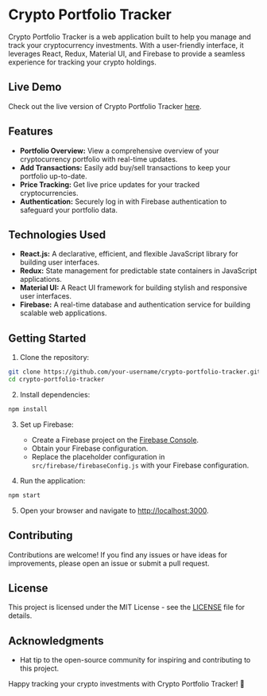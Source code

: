 # Crypto Portfolio Tracker

Crypto Portfolio Tracker is a web application built to help you manage and track your cryptocurrency investments. With a user-friendly interface, it leverages React, Redux, Material UI, and Firebase to provide a seamless experience for tracking your crypto holdings.

## Live Demo

Check out the live version of Crypto Portfolio Tracker [here](https://your-live-website-link.com).

## Features

- **Portfolio Overview:** View a comprehensive overview of your cryptocurrency portfolio with real-time updates.
- **Add Transactions:** Easily add buy/sell transactions to keep your portfolio up-to-date.
- **Price Tracking:** Get live price updates for your tracked cryptocurrencies.
- **Authentication:** Securely log in with Firebase authentication to safeguard your portfolio data.

## Technologies Used

- **React.js:** A declarative, efficient, and flexible JavaScript library for building user interfaces.
- **Redux:** State management for predictable state containers in JavaScript applications.
- **Material UI:** A React UI framework for building stylish and responsive user interfaces.
- **Firebase:** A real-time database and authentication service for building scalable web applications.

## Getting Started

1. Clone the repository:

```bash
git clone https://github.com/your-username/crypto-portfolio-tracker.git
cd crypto-portfolio-tracker
```

2. Install dependencies:

```bash
npm install
```

3. Set up Firebase:

   - Create a Firebase project on the [Firebase Console](https://console.firebase.google.com/).
   - Obtain your Firebase configuration.
   - Replace the placeholder configuration in `src/firebase/firebaseConfig.js` with your Firebase configuration.

4. Run the application:

```bash
npm start
```

5. Open your browser and navigate to [http://localhost:3000](http://localhost:3000).

## Contributing

Contributions are welcome! If you find any issues or have ideas for improvements, please open an issue or submit a pull request.

## License

This project is licensed under the MIT License - see the [LICENSE](LICENSE) file for details.

## Acknowledgments

- Hat tip to the open-source community for inspiring and contributing to this project.

Happy tracking your crypto investments with Crypto Portfolio Tracker! 🚀
